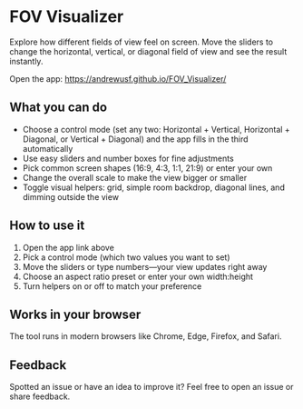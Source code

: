 # FOV Visualizer

Explore how different fields of view feel on screen. Move the sliders to change the horizontal, vertical, or diagonal field of view and see the result instantly.

Open the app: https://andrewusf.github.io/FOV_Visualizer/

## What you can do

- Choose a control mode (set any two: Horizontal + Vertical, Horizontal + Diagonal, or Vertical + Diagonal) and the app fills in the third automatically
- Use easy sliders and number boxes for fine adjustments
- Pick common screen shapes (16:9, 4:3, 1:1, 21:9) or enter your own
- Change the overall scale to make the view bigger or smaller
- Toggle visual helpers: grid, simple room backdrop, diagonal lines, and dimming outside the view

## How to use it

1) Open the app link above
2) Pick a control mode (which two values you want to set)
3) Move the sliders or type numbers—your view updates right away
4) Choose an aspect ratio preset or enter your own width:height
5) Turn helpers on or off to match your preference

## Works in your browser

The tool runs in modern browsers like Chrome, Edge, Firefox, and Safari.

## Feedback

Spotted an issue or have an idea to improve it? Feel free to open an issue or share feedback.

